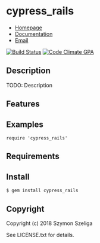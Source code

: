 # cypress_rails

* [Homepage](https://rubygems.org/gems/cypress_rails)
* [Documentation](http://rubydoc.info/gems/cypress_rails/frames)
* [Email](mailto:szymon@szeliga.co)

[![Build Status](https://secure.travis-ci.org/Szeliga/cypress_rails.svg?branch=master)](https://travis-ci.org/Szeliga/cypress_rails)
[![Code Climate GPA](https://codeclimate.com/github/Szeliga/cypress_rails/badges/gpa.svg)](https://codeclimate.com/github/Szeliga/cypress_rails)

## Description

TODO: Description

## Features

## Examples

    require 'cypress_rails'

## Requirements

## Install

    $ gem install cypress_rails

## Copyright

Copyright (c) 2018 Szymon Szeliga

See LICENSE.txt for details.
